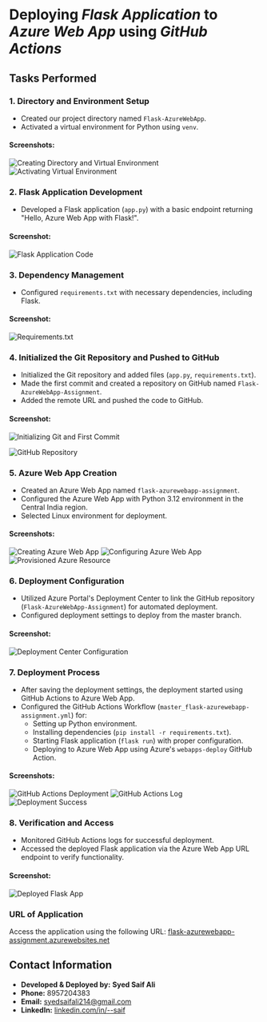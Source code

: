 # Deploying *Flask Application* to *Azure Web App* using *GitHub Actions*

## Tasks Performed

### 1. Directory and Environment Setup
- Created our project directory named `Flask-AzureWebApp`.
- Activated a virtual environment for Python using `venv`.

#### Screenshots:
![Creating Directory and Virtual Environment](https://github.com/saifalu/Flask-AzureWebApp--Assignment/assets/92035012/04c8586b-bbd7-4be3-bee3-c2ed1e2636a9)
![Activating Virtual Environment](https://github.com/saifalu/Flask-AzureWebApp--Assignment/assets/92035012/1355d31a-041a-4cb5-a018-fa8a93b2da67)

### 2. Flask Application Development
- Developed a Flask application (`app.py`) with a basic endpoint returning "Hello, Azure Web App with Flask!".

#### Screenshot:
![Flask Application Code](https://github.com/saifalu/Flask-AzureWebApp--Assignment/assets/92035012/36bfb69b-24e0-4aab-8c65-4b103f33d477)


### 3. Dependency Management
- Configured `requirements.txt` with necessary dependencies, including Flask.

#### Screenshot:
![Requirements.txt](https://github.com/saifalu/Flask-AzureWebApp--Assignment/assets/92035012/2b586b00-8538-4ffd-b7cf-b87865944623)


### 4. Initialized the Git Repository and Pushed to GitHub
- Initialized the Git repository and added files (`app.py`, `requirements.txt`).
- Made the first commit and created a repository on GitHub named `Flask-AzureWebApp-Assignment`.
- Added the remote URL and pushed the code to GitHub.

#### Screenshot:
![Initializing Git and First Commit](https://github.com/saifalu/Flask-AzureWebApp--Assignment/assets/92035012/01f50b29-01d9-4b98-b2fd-c85aba212aa8)

![GitHub Repository](https://github.com/saifalu/Flask-AzureWebApp--Assignment/assets/92035012/59a1cdb1-904e-46ce-9ce2-0d4718d4d119)

### 5. Azure Web App Creation
- Created an Azure Web App named `flask-azurewebapp-assignment`.
- Configured the Azure Web App with Python 3.12 environment in the Central India region.
- Selected Linux environment for deployment.

#### Screenshots:
![Creating Azure Web App](https://github.com/saifalu/Flask-AzureWebApp--Assignment/assets/92035012/41b343da-268e-40fd-aab0-2bc6c17addf5)
![Configuring Azure Web App](https://github.com/saifalu/Flask-AzureWebApp--Assignment/assets/92035012/56c92cbf-a0ea-405d-8428-78830569720b)
![Provisioned Azure Resource](https://github.com/saifalu/Flask-AzureWebApp--Assignment/assets/92035012/24422ae2-860c-4b8a-8151-4ec5fc4e41be)

### 6. Deployment Configuration
- Utilized Azure Portal's Deployment Center to link the GitHub repository (`Flask-AzureWebApp-Assignment`) for automated deployment.
- Configured deployment settings to deploy from the master branch.

#### Screenshot:
![Deployment Center Configuration](https://github.com/user-attachments/assets/7c9ea3da-4f6b-4f1a-b5e6-f53106bea2b8)

### 7. Deployment Process
- After saving the deployment settings, the deployment started using GitHub Actions to Azure Web App.
- Configured the GitHub Actions Workflow (`master_flask-azurewebapp-assignment.yml`) for:
  - Setting up Python environment.
  - Installing dependencies (`pip install -r requirements.txt`).
  - Starting Flask application (`flask run`) with proper configuration.
  - Deploying to Azure Web App using Azure's `webapps-deploy` GitHub Action.

#### Screenshots:
![GitHub Actions Deployment](https://github.com/user-attachments/assets/6b9a583f-3615-4f7b-9625-14f99c3cfd89)
![GitHub Actions Log](https://github.com/saifalu/Flask-AzureWebApp--Assignment/assets/92035012/bb50bf51-4ba7-423c-bfc5-ea2928318583)
![Deployment Success](https://github.com/saifalu/Flask-AzureWebApp--Assignment/assets/92035012/aa994e5c-4304-4b8e-b3fe-ec17ed95b967)

### 8. Verification and Access
- Monitored GitHub Actions logs for successful deployment.
- Accessed the deployed Flask application via the Azure Web App URL endpoint to verify functionality.

#### Screenshot:
![Deployed Flask App](https://github.com/user-attachments/assets/fbfd7f6a-56df-4d23-8b67-7c69422f7a0d)

### URL of Application
Access the application using the following URL:
[flask-azurewebapp-assignment.azurewebsites.net](https://flask-azurewebapp-assignment-e9a6bwb0ejacc8eb.centralindia-01.azurewebsites.net/)

## Contact Information
- **Developed & Deployed by:** **Syed Saif Ali**
- **Phone:** 8957204383
- **Email:** [syedsaifali214@gmail.com](mailto:syedsaifali214@gmail.com)
- **LinkedIn:** [linkedin.com/in/--saif](https://www.linkedin.com/in/--saif/)
